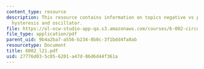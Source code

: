 ```yaml
---
content_type: resource
description: This resource contains information on topics negative vs positive feedback,
  hysteresis and oscillator.
file: https://ol-ocw-studio-app-qa.s3.amazonaws.com/courses/6-002-circuits-and-electronics-spring-2007/27776d035c056201a47d86d6d44f361a_6002_l21.pdf
file_type: application/pdf
parent_uid: 9b4a2ba7-a556-b234-8b0c-3f1bdd4fa8ab
resourcetype: Document
title: 6002_l21.pdf
uid: 27776d03-5c05-6201-a47d-86d6d44f361a
---
```

